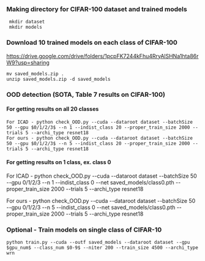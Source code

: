 ### Making directory for CIFAR-100 dataset and trained models
     mkdir dataset
     mkdir models

### Download 10 trained models on each class of CIFAR-100
https://drive.google.com/drive/folders/1pcpFK7244kFhu4RryAlSHNa1hta86rW9?usp=sharing
    
    mv saved_models.zip .
    unzip saved_models.zip -d saved_models

### OOD detection (SOTA, Table 7 results on CIFAR-100)
#### For getting results on all 20 classes
    For ICAD - python check_OOD.py --cuda --dataroot dataset --batchSize 50 --gpu $0/1/2/3$ --n 1 --indist_class 20 --proper_train_size 2000 --trials 5 --archi_type resnet18
    For ours - python check_OOD.py --cuda --dataroot dataset --batchSize 50 --gpu $0/1/2/3$ --n 5 --indist_class 20 --proper_train_size 2000 --trials 5 --archi_type resnet18
    
#### For getting results on 1 class, ex. class 0
   For ICAD - python check_OOD.py --cuda --dataroot dataset --batchSize 50 --gpu $0/1/2/3$ --n 1 --indist_class 0 --net saved_models/class0.pth --proper_train_size 2000 --trials 5 --archi_type resnet18
   
   For ours -  python check_OOD.py --cuda --dataroot dataset --batchSize 50 --gpu $0/1/2/3$ --n 5 --indist_class 0 --net saved_models/class0.pth --proper_train_size 2000 --trials 5 --archi_type resnet18
   
### Optional - Train models on single class of CIFAR-10
    python train.py --cuda --outf saved_models --dataroot dataset --gpu $gpu_num$ --class_num $0-9$ --niter 200 --train_size 4500 --archi_type wrn
 
